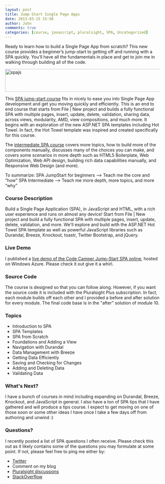 ```yaml
---
layout: post
title: Jump-Start Single Page Apps
date: 2013-03-15 15:50
author: John
comments: true
categories: [course, javascript, pluralsight, SPA, Uncategorized]
---
```

Ready to learn how to build a Single Page App from scratch? This new course provides a beginner’s jump-start to getting off and running with a SPA quickly. You’ll have all the fundamentals in place and get to join me in walking through building all of the code.

<a href="http://jpapa.me/spajsps" target="_blank"><img src="http://images.johnpapa.net/wp-content/uploads/2013/03/spajs.png" alt="spajs" width="600" height="74" class="aligncenter size-full wp-image-16391" /></a>

This <a href="http://jpapa.me/spajsps" target="_blank">SPA jump-start course</a> fits in nicely to ease you into Single Page App development and get you moving quickly and efficiently. This is an end to end course that starts from File | New project and builds a fully functional SPA with multiple pages, insert, update, delete, validation, sharing data, across views, modularity, AMD, view compositions, and much more. It begins with an exploration of the new ASP.NET SPA templates including Hot Towel. In fact, the Hot Towel template was inspired and created specifically for this course.

The <a href="http://jpapa.me/spaps" target="_blank">intermediate SPA course</a> covers more topics, how to build more of the components manually, discusses many of the choices you can make, and covers some scenarios in more depth such as HTML5 Boilerplate, Web Optimization, Web API design, building rich data capabilities manually, and Responsive Web Design (and more).

To summarize:
SPA JumpStart for beginners –> Teach me the core and “how”
SPA Intermediate –> Teach me more depth, more topics, and more “why”

<h3>Course Description</h3>
Build a Single Page Application (SPA), in JavaScript and HTML, with a rich user experience and runs on almost any device! Start from File | New project and build a fully functional SPA with multiple pages, insert, update, delete, validation, and more. We'll explore and build with the ASP.NET Hot Towel SPA template as well as powerful JavaScript libraries such as Durandal, Breeze, Knockout, toastr, Twitter Bootstrap, and jQuery.

<h3>Live Demo</h3>
I published a <a href="http://jpapa.me/ccjsdemo">live demo of the Code Camper Jump-Start SPA online</a>, hosted on Windows Azure. Please check it out give it a whirl.

<h3>Source Code</h3>
The course is designed so that you can follow along. However, if you want the source code it is included with the Pluralsight Plus subscription. In fact, each module builds off each other and I provided a before and after solution for every module. The final code base is in the "after" solution of module 10.

<h3>Topics</h3>
<ul>
<li>Introduction to SPA</li>
<li>SPA Templates</li>
<li>SPA from Scratch</li>
<li>Foundations and Adding a View</li>
<li>Navigation with Durandal</li>
<li>Data Management with Breeze</li>
<li>Getting Data Efficiently</li>
<li>Saving and Checking for Changes</li>
<li>Adding and Deleting Data</li>
<li>Validating Data</li>
</ul>

<h3>What's Next?</h3>
I have a bunch of courses in mind including expanding on Durandal, Breeze, Knockout, and JavaScript in general. I also have a ton of SPA tips that I have gathered and will produce a tips course. I expect to get moving on one of those soon or some other ideas I have once I take a few days off from authoring and unwind :)

<h3>Questions?</h3>
I recently posted a list of SPA questions I often receive. Please check this out as it likely contains some of the questions you may formulate at some point. If not, please feel free to ping me either by:
<ul>
<li><a href="http://twitter.com/john_papa" target="_blank">Twitter</a></li>
<li>Comment on my blog</li>
<li><a href="http://pluralsight.com/training/Courses/Discussion/single-page-apps-jumpstart" target="_blank">Pluralsight discussions</a></li>
<li><a href="http://stackoverflow.com/questions/tagged/single-page-application" target="_blank">StackOverflow</a></li>
</ul>
